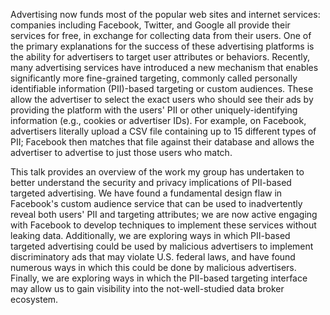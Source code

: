 Advertising now funds most of the popular web sites and internet services: companies including Facebook, Twitter, and Google all provide their services for free, in exchange for collecting data from their users.  One of the primary explanations for the success of these advertising platforms is the ability for advertisers to target user attributes or behaviors.  Recently, many advertising services have introduced a new mechanism that enables significantly more fine-grained targeting, commonly called personally identifiable information (PII)-based targeting or custom audiences.  These allow the advertiser to select the exact users who should see their ads by providing the platform with the users' PII or other uniquely-identifying information (e.g., cookies or advertiser IDs).  For example, on Facebook, advertisers literally upload a CSV file containing up to 15 different types of PII; Facebook then matches that file against their database and allows the advertiser to advertise to just those users who match.

This talk provides an overview of the work my group has undertaken to better understand the security and privacy implications of PII-based targeted advertising.  We have found a fundamental design flaw in Facebook's custom audience service that can be used to inadvertently reveal both users' PII and targeting attributes; we are now active engaging with Facebook to develop techniques to implement these services without leaking data.  Additionally, we are exploring ways in which PII-based targeted advertising could be used by malicious advertisers to implement discriminatory ads that may violate U.S. federal laws, and have found numerous ways in which this could be done by malicious advertisers.  Finally, we are exploring ways in which the PII-based targeting interface may allow us to gain visibility into the not-well-studied data broker ecosystem.
